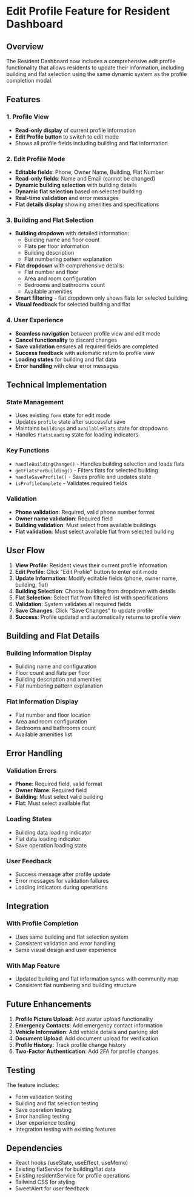 # Edit Profile Feature for Resident Dashboard

## Overview
The Resident Dashboard now includes a comprehensive edit profile functionality that allows residents to update their information, including building and flat selection using the same dynamic system as the profile completion modal.

## Features

### 1. Profile View
- **Read-only display** of current profile information
- **Edit Profile button** to switch to edit mode
- Shows all profile fields including building and flat information

### 2. Edit Profile Mode
- **Editable fields**: Phone, Owner Name, Building, Flat Number
- **Read-only fields**: Name and Email (cannot be changed)
- **Dynamic building selection** with building details
- **Dynamic flat selection** based on selected building
- **Real-time validation** and error messages
- **Flat details display** showing amenities and specifications

### 3. Building and Flat Selection
- **Building dropdown** with detailed information:
  - Building name and floor count
  - Flats per floor information
  - Building description
  - Flat numbering pattern explanation
- **Flat dropdown** with comprehensive details:
  - Flat number and floor
  - Area and room configuration
  - Bedrooms and bathrooms count
  - Available amenities
- **Smart filtering** - flat dropdown only shows flats for selected building
- **Visual feedback** for selected building and flat

### 4. User Experience
- **Seamless navigation** between profile view and edit mode
- **Cancel functionality** to discard changes
- **Save validation** ensures all required fields are completed
- **Success feedback** with automatic return to profile view
- **Loading states** for building and flat data
- **Error handling** with clear error messages

## Technical Implementation

### State Management
- Uses existing `form` state for edit mode
- Updates `profile` state after successful save
- Maintains `buildings` and `availableFlats` state for dropdowns
- Handles `flatsLoading` state for loading indicators

### Key Functions
- `handleBuildingChange()` - Handles building selection and loads flats
- `getFlatsForBuilding()` - Filters flats for selected building
- `handleSaveProfile()` - Saves profile and updates state
- `isProfileComplete` - Validates required fields

### Validation
- **Phone validation**: Required, valid phone number format
- **Owner name validation**: Required field
- **Building validation**: Must select from available buildings
- **Flat validation**: Must select available flat from selected building

## User Flow

1. **View Profile**: Resident views their current profile information
2. **Edit Profile**: Click "Edit Profile" button to enter edit mode
3. **Update Information**: Modify editable fields (phone, owner name, building, flat)
4. **Building Selection**: Choose building from dropdown with details
5. **Flat Selection**: Select flat from filtered list with specifications
6. **Validation**: System validates all required fields
7. **Save Changes**: Click "Save Changes" to update profile
8. **Success**: Profile updated and automatically returns to profile view

## Building and Flat Details

### Building Information Display
- Building name and configuration
- Floor count and flats per floor
- Building description and amenities
- Flat numbering pattern explanation

### Flat Information Display
- Flat number and floor location
- Area and room configuration
- Bedrooms and bathrooms count
- Available amenities list

## Error Handling

### Validation Errors
- **Phone**: Required field, valid format
- **Owner Name**: Required field
- **Building**: Must select valid building
- **Flat**: Must select available flat

### Loading States
- Building data loading indicator
- Flat data loading indicator
- Save operation loading state

### User Feedback
- Success message after profile update
- Error messages for validation failures
- Loading indicators during operations

## Integration

### With Profile Completion
- Uses same building and flat selection system
- Consistent validation and error handling
- Same visual design and user experience

### With Map Feature
- Updated building and flat information syncs with community map
- Consistent flat numbering and building structure

## Future Enhancements

1. **Profile Picture Upload**: Add avatar upload functionality
2. **Emergency Contacts**: Add emergency contact information
3. **Vehicle Information**: Add vehicle details and parking slot
4. **Document Upload**: Add document upload for verification
5. **Profile History**: Track profile change history
6. **Two-Factor Authentication**: Add 2FA for profile changes

## Testing

The feature includes:
- Form validation testing
- Building and flat selection testing
- Save operation testing
- Error handling testing
- User experience testing
- Integration testing with existing features

## Dependencies

- React hooks (useState, useEffect, useMemo)
- Existing flatService for building/flat data
- Existing residentService for profile operations
- Tailwind CSS for styling
- SweetAlert for user feedback

